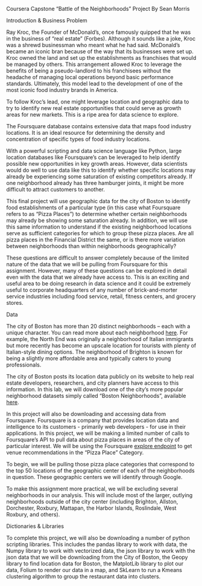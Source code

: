 Coursera Capstone “Battle of the Neighborhoods” Project
By Sean Morris

Introduction & Business Problem

Ray Kroc, the Founder of McDonald’s, once famously quipped that he was in the business of “real estate” (Forbes). Although it sounds like a joke, Kroc was a shrewd businessman who meant what he had said. McDonald’s became an iconic bran because of the way that its businesses were set up. Kroc owned the land and set up the establishments as franchises that would be managed by others. This arrangement allowed Kroc to leverage the benefits of being a pseudo-landlord to his franchisees without the headache of managing local operations beyond basic performance standards. Ultimately, this model lead to the development of one of the most iconic food industry brands in America. 

To follow Kroc’s lead, one might leverage location and geographic data to try to identify new real estate opportunities that could serve as growth areas for new markets. This is a ripe area for data science to explore. 

The Foursquare database contains extensive data that maps food industry locations. It is an ideal resource for determining the density and concentration of specific types of food industry locations. 

With a powerful scripting and data science language like Python, large location databases like Foursquare’s can be leveraged to help identify possible new opportunities in key growth areas. However, data scientists would do well to use data like this to identify whether specific locations may already be experiencing some saturation of existing competitors already. If one neighborhood already has three hamburger joints, it might be more difficult to attract customers to another.  

This final project will use geographic data for the city of Boston to identify food establishments of a particular type (in this case what Foursquare refers to as “Pizza Places”) to determine whether certain neighborhoods may already be showing some saturation already. In addition, we will use this same information to understand if the existing neighborhood locations serve as sufficient categories for which to group these pizza places. Are all pizza places in the Financial District the same, or is there more variation between neighborhoods than within neighborhoods geographically?

These questions are difficult to answer completely because of the limited nature of the data that we will be pulling from Foursquare for this assignment. However, many of these questions can be explored in detail even with the data that we already have access to. This is an exciting and useful area to be doing research in data science and it could be extremely useful to corporate headquarters of any number of brick-and-morter service industries including food service, retail, fitness centers, and grocery stores. 

Data

The city of Boston has more than 20 distinct neighborhoods – each with a unique character. You can read more about each neighborhood [here](https://www.boston.gov/neighborhoods). For example, the North End was originally a neighborhood of Italian immigrants but more recently has become an upscale location for tourists with plenty of Italian-style dining options. The neighborhood of Brighton is known for being a slightly more affordable area and typically caters to young professionals. 

The city of Boston posts its location data publicly on its website to help real estate developers, researchers, and city planners have access to this information. In this lab, we will download one of the city’s more popular neighborhood datasets simply called “Boston Neighborhoods”, available [here]( https://data.boston.gov/dataset/boston-neighborhoods/resource/13ee2b65-6547-4168-b112-83995f138602). 

In this project will also be downloading and accessing data from Foursquare. Foursquare is a company that provides location data and intelligence to its customers - primarily web developers - for use in their applications. In this project, we will be making a limited number of calls to Foursquare’s API to pull data about pizza places in areas of the city of particular interest.  We will be using the Foursquare [explore endpoint]( https://developer.foursquare.com/docs/places-api/endpoints/) to get venue recommendations in the “Pizza Place” Category. 

To begin, we will be pulling those pizza place categories that correspond to the top 50 locations of the geographic center of each of the neighborhoods in question. These geographic centers we will identify through Google.  

To make this assignment more practical, we will be excluding several neighborhoods in our analysis. This will include most of the larger, outlying neighborhoods outside of the city center (including Brighton, Allston, Dorchester, Roxbury, Mattapan, the Harbor Islands, Roslindale, West Roxbury, and others).  

Dictionaries & Libraries

To complete this project, we will also be downloading a number of python scripting libraries. This includes the pandas library to work with data, the Numpy library to work with vectorized data, the json library to work with the json data that we will be downloading from the City of Boston, the Geopy library to find location data for Boston, the MatplotLib library to plot our data, Folium to render our data in a map, and SkLearn to run a Kmeans clustering algorithm to group the restaurant data into clusters. 
